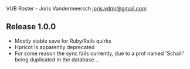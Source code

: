 VUB Roster - Joris Vandermeersch <joris.vdmr@gmail.com>

Release 1.0.0
-------------
* Mostly stable save for Ruby/Rails quirks
* Hpricot is apparently deprecated
* For some reason the sync fails currently, due to a prof named 'Schaill' being duplicated in the database...

